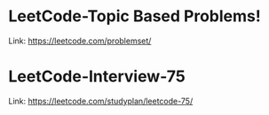 # LeetCode-Topic Based Problems!
Link: https://leetcode.com/problemset/
# LeetCode-Interview-75
Link: https://leetcode.com/studyplan/leetcode-75/
